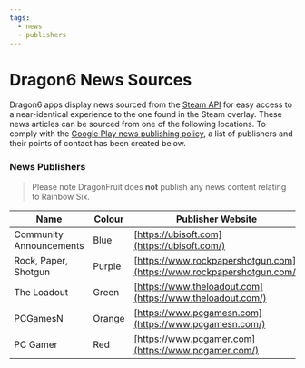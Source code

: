 ```yaml
---
tags: 
  - news
  - publishers
---
```


# Dragon6 News Sources

<!--TODO: add reference to dragon6 news (general)-->

Dragon6 apps display news sourced from the [Steam API](https://steamcommunity.com/dev) for easy access to a near-identical experience to the one found in the Steam overlay.
These news articles can be sourced from one of the following locations. To comply with the [Google Play news publishing policy](https://support.google.com/googleplay/android-developer/answer/9935326), a list of publishers and their points of contact has been created below.

### News Publishers
> Please note DragonFruit does **not** publish any news content relating to Rainbow Six.

| Name                    | Colour | Publisher Website                                                     | Point-of-contact                                                                    |
|-------------------------|--------|-----------------------------------------------------------------------|-------------------------------------------------------------------------------------|
| Community Announcements | Blue   | [https://ubisoft.com](https://ubisoft.com/)                           | [Live chat or support thread](https://www.ubisoft.com/en-us/help/contact)           |
| Rock, Paper, Shotgun    | Purple | [https://www.rockpapershotgun.com](https://www.rockpapershotgun.com/) | Email [contact@rockpapershotgun.com](mailto:contact@rockpapershotgun.com)           |
| The Loadout             | Green  | [https://www.theloadout.com](https://www.theloadout.com/)             | Email one of the editors on their [about page](https://www.theloadout.com/about-us) |
| PCGamesN                | Orange | [https://www.pcgamesn.com](https://www.pcgamesn.com/)                 | Email an editor from their [list](https://www.pcgamesn.com/about-us)                |
| PC Gamer                | Red    | [https://www.pcgamer.com](https://www.pcgamer.com/)                   | Email [editors@pcgamer.com](mailto:editors@pcgamer.com)                             |
